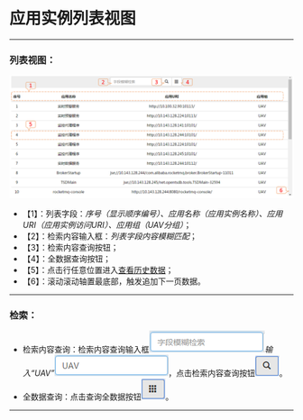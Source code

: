 # 应用实例列表视图

---

### 列表视图：
![](assets/43_01.png)

* 【1】：列表字段：*序号（显示顺序编号）、应用名称（应用实例名称）、应用URI（应用实例访问URI）、应用组（UAV分组）*；
* 【2】：检索内容输入框：*列表字段内容模糊匹配*；
* 【3】：检索内容查询按钮；
* 【4】：全数据查询按钮；
* 【5】：点击行任意位置进入[查看历史数据](45.md)；
* 【6】：滚动滚动轴置最底部，触发追加下一页数据。

---

### 检索：
* 检索内容查询：检索内容查询输入框![](assets/43_02.png)*输入“UAV”*![](assets/43_03.png)，点击检索内容查询按钮![](assets/43_04.png)。
* 全数据查询：点击查询全数据按钮![](assets/43_05.png)。


---
